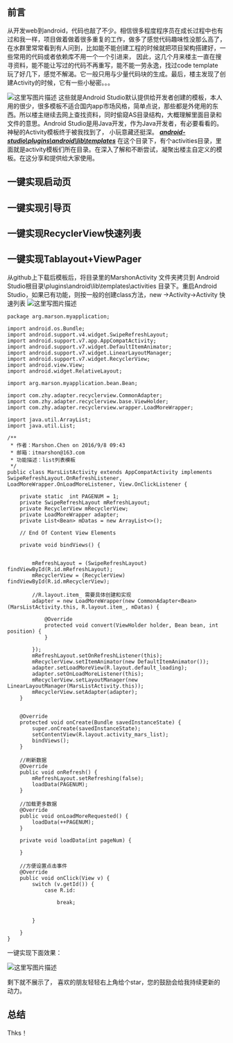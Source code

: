﻿
## 前言 ##
从开发web到android，代码也敲了不少。相信很多程度程序员在成长过程中也有过和我一样，项目做着做着很多重复的工作，做多了感觉代码趣味性没那么高了，在水群里常常看到有人问到，比如能不能创建工程的时候就把项目架构搭建好，一些常用的代码或者依赖库不用一个一个引进来， 因此，这几个月来楼主一直在搜寻资料，能不能让写过的代码不再重写，能不能一劳永逸，找过code template 玩了好几下，感觉不解渴。它一般只用与少量代码块的生成。最后，楼主发现了创建Activity的时候，它有一些小秘密。。。

 ![这里写图片描述](http://img.blog.csdn.net/20161108173452713)
 这些就是Android Studio默认提供给开发者创建的模板，本人用的很少，很多模板不适合国内app市场风格，简单点说，那些都是外佬用的东西。所以楼主继续去网上查找资料，同时偷窥AS目录结构，大概理解里面目录和文件的意思。Android Studio是用Java开发，作为Java开发者，有必要看看的。
 神秘的Activity模板终于被我找到了， 小玩意藏还挺深。
 ***[android-studio\plugins\android\lib\templates](www.baidu.com)***
 在这个目录下，有个activities目录，里面就是activity模板们所在目录。在深入了解和不断尝试，凝聚出楼主自定义的模板。在这分享和提供给大家使用。
 

##  一键实现启动页
## 一键实现引导页
##  一键实现RecyclerView快速列表
##  一键实现Tablayout+ViewPager
从github上下载后模板后，将目录里的MarshonActivity 文件夹拷贝到
Android Studio根目录\plugins\android\lib\templates\activities 目录下。重启Android Studio，如果已有功能，则按一般的创建class方法，new ->Activity->Activity 快速列表
![这里写图片描述](http://img.blog.csdn.net/20161108180245093)

```
package arg.marson.myapplication;

import android.os.Bundle;
import android.support.v4.widget.SwipeRefreshLayout;
import android.support.v7.app.AppCompatActivity;
import android.support.v7.widget.DefaultItemAnimator;
import android.support.v7.widget.LinearLayoutManager;
import android.support.v7.widget.RecyclerView;
import android.view.View;
import android.widget.RelativeLayout;

import arg.marson.myapplication.bean.Bean;

import com.zhy.adapter.recyclerview.CommonAdapter;
import com.zhy.adapter.recyclerview.base.ViewHolder;
import com.zhy.adapter.recyclerview.wrapper.LoadMoreWrapper;

import java.util.ArrayList;
import java.util.List;

/**
 * 作者：Marshon.Chen on 2016/9/8 09:43
 * 邮箱：itmarshon@163.com
 * 功能描述：list列表模板
 */
public class MarsListActivity extends AppCompatActivity implements SwipeRefreshLayout.OnRefreshListener, LoadMoreWrapper.OnLoadMoreListener, View.OnClickListener {

    private static  int PAGENUM = 1;
    private SwipeRefreshLayout mRefreshLayout;
    private RecyclerView mRecyclerView;
    private LoadMoreWrapper adapter;
    private List<Bean> mDatas = new ArrayList<>();

    // End Of Content View Elements

    private void bindViews() {


        mRefreshLayout = (SwipeRefreshLayout) findViewById(R.id.mRefreshLayout);
        mRecyclerView = (RecyclerView) findViewById(R.id.mRecyclerView);

        //R.layout.item_ 需要具体创建和实现
        adapter = new LoadMoreWrapper(new CommonAdapter<Bean>(MarsListActivity.this, R.layout.item_, mDatas) {

            @Override
            protected void convert(ViewHolder holder, Bean bean, int position) {
            }

        });
        mRefreshLayout.setOnRefreshListener(this);
        mRecyclerView.setItemAnimator(new DefaultItemAnimator());
        adapter.setLoadMoreView(R.layout.default_loading);
        adapter.setOnLoadMoreListener(this);
        mRecyclerView.setLayoutManager(new LinearLayoutManager(MarsListActivity.this));
        mRecyclerView.setAdapter(adapter);
    }


    @Override
    protected void onCreate(Bundle savedInstanceState) {
        super.onCreate(savedInstanceState);
        setContentView(R.layout.activity_mars_list);
        bindViews();
    }

    //刷新数据
    @Override
    public void onRefresh() {
        mRefreshLayout.setRefreshing(false);
        loadData(PAGENUM);
    }

    //加载更多数据
    @Override
    public void onLoadMoreRequested() {
        loadData(++PAGENUM);
    }

    private void loadData(int pageNum) {

    }

    //方便设置点击事件
    @Override
    public void onClick(View v) {
        switch (v.getId()) {
            case R.id:

                break;
          

        }

    }
}
```
一键实现下面效果：

![这里写图片描述](http://img.blog.csdn.net/20161108180813740)

剩下就不展示了， 喜欢的朋友轻轻右上角给个star，您的鼓励会给我持续更新的动力。
## 总结 ##
Thks！